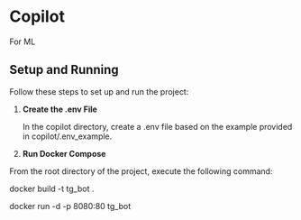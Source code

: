 # Copilot
For ML

## Setup and Running

Follow these steps to set up and run the project:

1. **Create the .env File**

   In the copilot directory, create a .env file based on the example provided in copilot/.env_example.

2. **Run Docker Compose**

From the root directory of the project, execute the following command:

docker build -t tg_bot .


docker run -d -p 8080:80 tg_bot


